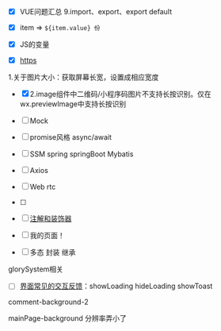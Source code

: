 - [x] VUE问题汇总 9.import、export、export default

- [x] item => `${item.value} 份`

- [x] JS的变量



- [x] [https](https://developers.weixin.qq.com/miniprogram/dev/framework/ability/network.html)



1.关于图片大小：获取屏幕长宽，设置成相应宽度

- [x] 2.image组件中二维码/小程序码图片不支持长按识别。仅在wx.previewImage中支持长按识别





- [ ] Mock 
- [ ] promise风格 async/await
- [ ] SSM spring springBoot Mybatis
- [ ] Axios
- [ ] Web rtc

- [ ] 





- [ ] [注解和装饰器](https://blog.csdn.net/a__int__/article/details/108279340)
- [ ] 我的页面！



- [ ] 多态 封装 继承



glorySystem相关

- [ ] [界面常见的交互反馈](https://developers.weixin.qq.com/ebook?action=get_post_info&docid=000224fc9d0f98cb0086f4eff5180a)：showLoading hideLoading showToast 





comment-background-2

mainPage-background 分辨率弄小了

